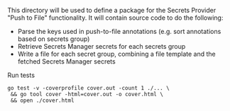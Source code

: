 This directory will be used to define a package for the Secrets Provider
"Push to File" functionality. It will contain source code to do the following:

- Parse the keys used in push-to-file annotations (e.g. sort annotations based
on secrets group)
- Retrieve Secrets Manager secrets for each secrets group
- Write a file for each secret group, combining a file template and the fetched
  Secrets Manager secrets

Run tests 
```shell
go test -v -coverprofile cover.out -count 1 ./... \
 && go tool cover -html=cover.out -o cover.html \
 && open ./cover.html
```
